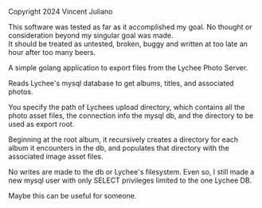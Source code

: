 Copyright 2024 Vincent Juliano

This software was tested as far as it accomplished my goal.  No thought or consideration beyond my singular goal was made.  
It should be treated as untested, broken, buggy and written at too late an hour after too many beers.


A simple golang application to export files from the Lychee Photo Server.

Reads Lychee's mysql database to get albums, titles, and associated photos.

You specify the path of Lychees upload directory, which contains all the photo asset files, the connection info the mysql db, and the directory to be used as export root.

Beginning at the root album, it recursively creates a directory for each album it encounters in the db, and populates that directory with the associated image asset files.

No writes are made to the db or Lychee's filesystem.  Even so, I still made a new mysql user with only SELECT privileges limited to the one Lychee DB.

Maybe this can be useful for someone.
